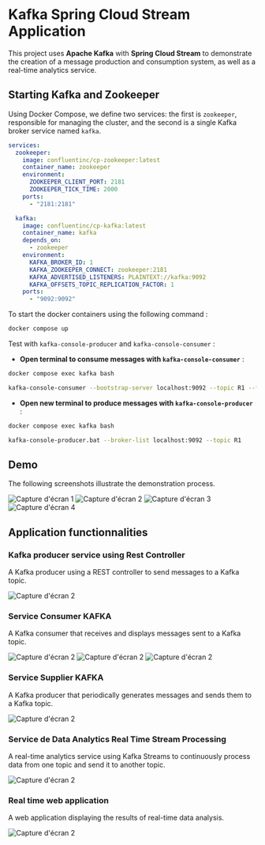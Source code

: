 # Kafka Spring Cloud Stream Application

This project uses **Apache Kafka** with **Spring Cloud Stream** to demonstrate the creation of a message production and consumption system, as well as a real-time analytics service.



## Starting Kafka and Zookeeper

Using Docker Compose, we define two services: the first is `zookeeper`, responsible for managing the cluster, and the second is a single Kafka broker service named `kafka`.

```yaml
services:
  zookeeper:
    image: confluentinc/cp-zookeeper:latest
    container_name: zookeeper
    environment:
      ZOOKEEPER_CLIENT_PORT: 2181
      ZOOKEEPER_TICK_TIME: 2000
    ports:
      - "2181:2181"

  kafka:
    image: confluentinc/cp-kafka:latest
    container_name: kafka
    depends_on:
      - zookeeper
    environment:
      KAFKA_BROKER_ID: 1
      KAFKA_ZOOKEEPER_CONNECT: zookeeper:2181
      KAFKA_ADVERTISED_LISTENERS: PLAINTEXT://kafka:9092
      KAFKA_OFFSETS_TOPIC_REPLICATION_FACTOR: 1
    ports:
      - "9092:9092"
```
To start the docker containers using the following command :

```bash
docker compose up
```
Test with `kafka-console-producer` and `kafka-console-consumer` :

- **Open terminal to consume messages with `kafka-console-consumer`** :
```bash
docker compose exec kafka bash

kafka-console-consumer --bootstrap-server localhost:9092 --topic R1 --from-beginning
```

- **Open new terminal to produce messages with `kafka-console-producer`** :
```bash
docker compose exec kafka bash

kafka-console-producer.bat --broker-list localhost:9092 --topic R1
```

## Demo

The following screenshots illustrate the demonstration process.

![Capture d'écran 1](docs/imgs/img.png)
![Capture d'écran 2](docs/imgs/img_1.png)
![Capture d'écran 3](docs/imgs/img_2.png)
![Capture d'écran 4](docs/imgs/img_3.png)


## Application functionnalities

### Kafka producer service using Rest Controller

A Kafka producer using a REST controller to send messages to a Kafka topic.

![Capture d'écran 2](docs/imgs/img_4.png)

### Service Consumer KAFKA
A Kafka consumer that receives and displays messages sent to a Kafka topic.

![Capture d'écran 2](docs/imgs/img_5.png)
![Capture d'écran 2](docs/imgs/img_7.png)
![Capture d'écran 2](docs/imgs/img_8.png)


### Service Supplier KAFKA
A Kafka producer that periodically generates messages and sends them to a Kafka topic.

![Capture d'écran 2](docs/imgs/img_6.png)

### Service de Data Analytics Real Time Stream Processing
A real-time analytics service using Kafka Streams to continuously process data from one topic and send it to another topic.

![Capture d'écran 2](docs/imgs/img_9.png)

### Real time web application
A web application displaying the results of real-time data analysis.

![Capture d'écran 2](docs/imgs/img_10.png)


